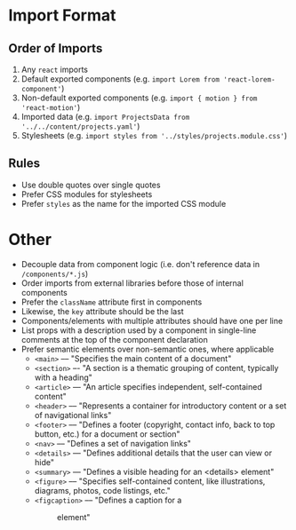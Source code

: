 # Import Format
## Order of Imports
1. Any `react` imports 
2. Default exported components (e.g. `import Lorem from 'react-lorem-component'`)
3. Non-default exported components (e.g. `import { motion } from 'react-motion'`)
4. Imported data (e.g. `import ProjectsData from '../../content/projects.yaml'`) 
5. Stylesheets (e.g. `import styles from '../styles/projects.module.css'`)

## Rules
- Use double quotes over single quotes
- Prefer CSS modules for stylesheets
- Prefer `styles` as the name for the imported CSS module

# Other
- Decouple data from component logic (i.e. don't reference data in `/components/*.js`)
- Order imports from external libraries before those of internal components
- Prefer the `className` attribute first in components
- Likewise, the `key` attribute should be the last
- Components/elements with multiple attributes should have one per line
- List props with a description used by a component in single-line comments at the top of the component declaration
- Prefer semantic elements over non-semantic ones, where applicable
    - `<main>`       –– "Specifies the main content of a document"
    - `<section>`    –- "A section is a thematic grouping of content, typically with a heading"
    - `<article>`    –– "An article specifies independent, self-contained content"
    - `<header>`     –– "Represents a container for introductory content or a set of navigational links"
    - `<footer>`     –– "Defines a footer (copyright, contact info, back to top button, etc.) for a document or section"
    - `<nav>`        –– "Defines a set of navigation links"
    - `<details>`    –– "Defines additional details that the user can view or hide"
    - `<summary>`    –– "Defines a visible heading for an \<details\> element"
    - `<figure>`     –– "Specifies self-contained content, like illustrations, diagrams, photos, code listings, etc."
    - `<figcaption>` –– "Defines a caption for a <figure> element"
  